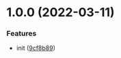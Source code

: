 # 1.0.0 (2022-03-11)


### Features

* init ([9cf8b89](https://github.com/entwico/release/commit/9cf8b895b85d72a53ed9075ee81027220ad815b7))
